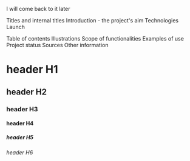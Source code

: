 I will come back to it later

Titles and internal titles
Introduction - the project's aim
Technologies
Launch

Table of contents
Illustrations
Scope of functionalities
Examples of use
Project status
Sources
Other information

# header H1

## header H2

### header H3

#### header H4

##### header H5

###### header H6
